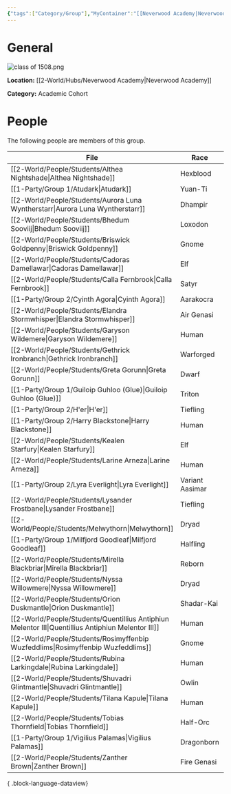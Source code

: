 ```yaml
---
{"tags":["Category/Group"],"MyContainer":"[[Neverwood Academy|Neverwood Academy]]","MyCategory":"Academic Cohort","image":"class of 1508.png","obsidianUIMode":"preview","leader":null,"officers":null,"members":null,"initiates":null,"faction":null,"primary_contact":null,"benefits":[{"standing":1,"reward":"What do they get at level 1?"},{"standing":2,"reward":"What do they get at level 2?"},{"standing":3,"reward":"What do they get at level 3?"}],"dg-publish":true,"dg-path":"World/Groups/Academic Cohorts/Cohort of 1508.md","permalink":"/world/groups/academic-cohorts/cohort-of-1508/","dgPassFrontmatter":true,"updated":"2025-10-04T00:44:36.000+01:00"}
---
```



# General

![class of 1508.png](/img/user/z_Assets/classLogos/class%20of%201508.png)

**Location:** [[2-World/Hubs/Neverwood Academy\|Neverwood Academy]]

**Category:** Academic Cohort 

# People

The following people are members of this group.  


| File                                                                                                  | Race            | Gender | College     |
| ----------------------------------------------------------------------------------------------------- | --------------- | ------ | ----------- |
| [[2-World/People/Students/Althea Nightshade\|Althea Nightshade]]                                   | Hexblood        | Female | Witherbloom |
| [[1-Party/Group 1/Atudark\|Atudark]]                                                               | Yuan-Ti         | Male   | Witherbloom |
| [[2-World/People/Students/Aurora Luna Wyntherstarr\|Aurora Luna Wyntherstarr]]                     | Dhampir         | Female | Witherbloom |
| [[2-World/People/Students/Bhedum Sooviij\|Bhedum Sooviij]]                                         | Loxodon         | Male   | Lorehold    |
| [[2-World/People/Students/Briswick Goldpenny\|Briswick Goldpenny]]                                 | Gnome           | Male   | Quandrix    |
| [[2-World/People/Students/Cadoras Damellawar\|Cadoras Damellawar]]                                 | Elf             | Male   | Quandrix    |
| [[2-World/People/Students/Calla Fernbrook\|Calla Fernbrook]]                                       | Satyr           | Female | Lorehold    |
| [[1-Party/Group 2/Cyinth Agora\|Cyinth Agora]]                                                     | Aarakocra       | Female | Lorehold    |
| [[2-World/People/Students/Elandra Stormwhisper\|Elandra Stormwhisper]]                             | Air Genasi      | Female | Prismari    |
| [[2-World/People/Students/Garyson Wildemere\|Garyson Wildemere]]                                   | Human           | Male   | Silverquill |
| [[2-World/People/Students/Gethrick Ironbranch\|Gethrick Ironbranch]]                               | Warforged       | Male   | Quandrix    |
| [[2-World/People/Students/Greta Gorunn\|Greta Gorunn]]                                             | Dwarf           | Female | Lorehold    |
| [[1-Party/Group 1/Guiloip Guhloo (Glue)\|Guiloip Guhloo (Glue)]]                                   | Triton          | Male   | Witherbloom |
| [[1-Party/Group 2/H'er\|H'er]]                                                                     | Tiefling        | Female | Prismari    |
| [[1-Party/Group 2/Harry Blackstone\|Harry Blackstone]]                                             | Human           | Male   | Quandrix    |
| [[2-World/People/Students/Kealen Starfury\|Kealen Starfury]]                                       | Elf             | Male   | Silverquill |
| [[2-World/People/Students/Larine Arneza\|Larine Arneza]]                                           | Human           | Female | Quandrix    |
| [[1-Party/Group 2/Lyra Everlight\|Lyra Everlight]]                                                 | Variant Aasimar | Female | Silverquill |
| [[2-World/People/Students/Lysander Frostbane\|Lysander Frostbane]]                                 | Tiefling        | Male   | Prismari    |
| [[2-World/People/Students/Melwythorn\|Melwythorn]]                                                 | Dryad           | Male   | Witherbloom |
| [[1-Party/Group 1/Milfjord Goodleaf\|Milfjord Goodleaf]]                                           | Halfling        | Male   | Witherbloom |
| [[2-World/People/Students/Mirella Blackbriar\|Mirella Blackbriar]]                                 | Reborn          | Female | Witherbloom |
| [[2-World/People/Students/Nyssa Willowmere\|Nyssa Willowmere]]                                     | Dryad           | Female | Witherbloom |
| [[2-World/People/Students/Orion Duskmantle\|Orion Duskmantle]]                                     | Shadar-Kai      | Male   | Silverquill |
| [[2-World/People/Students/Quentillius Antiphiun Melentor III\|Quentillius Antiphiun Melentor III]] | Human           | Male   | Prismari    |
| [[2-World/People/Students/Rosimyffenbip Wuzfeddlims\|Rosimyffenbip Wuzfeddlims]]                   | Gnome           | Female | Lorehold    |
| [[2-World/People/Students/Rubina Larkingdale\|Rubina Larkingdale]]                                 | Human           | Female | Silverquill |
| [[2-World/People/Students/Shuvadri Glintmantle\|Shuvadri Glintmantle]]                             | Owlin           | Female | Silverquill |
| [[2-World/People/Students/Tilana Kapule\|Tilana Kapule]]                                           | Human           | Female | Quandrix    |
| [[2-World/People/Students/Tobias Thornfield\|Tobias Thornfield]]                                   | Half-Orc        | Male   | Lorehold    |
| [[1-Party/Group 1/Vigilius Palamas\|Vigilius Palamas]]                                             | Dragonborn      | Male   | Quandrix    |
| [[2-World/People/Students/Zanther Brown\|Zanther Brown]]                                           | Fire Genasi     | Male   | Prismari    |

{ .block-language-dataview}
